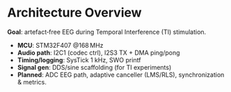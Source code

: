 # Architecture Overview

**Goal**: artefact‑free EEG during Temporal Interference (TI) stimulation.

- **MCU**: STM32F407 @168 MHz
- **Audio path**: I2C1 (codec ctrl), I2S3 TX + DMA ping/pong
- **Timing/logging**: SysTick 1 kHz, SWO printf
- **Signal gen**: DDS/sine scaffolding (for TI experiments)
- **Planned**: ADC EEG path, adaptive canceller (LMS/RLS), synchronization & metrics.
